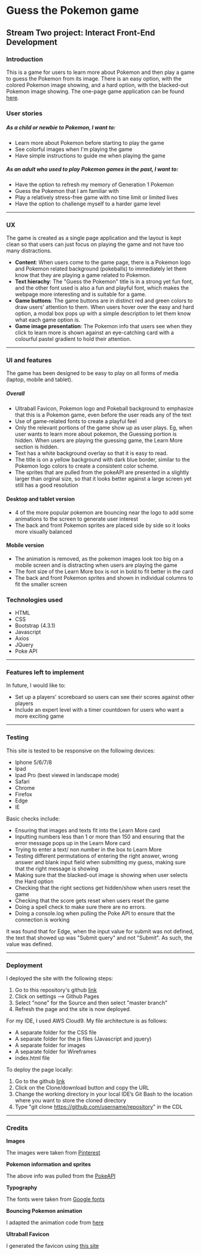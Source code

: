 # Guess the Pokemon game
## Stream Two project: Interact Front-End Development
### Introduction
This is a game for users to learn more about Pokemon and then play a game to guess the Pokemon from its image. There is an easy option, with the colored Pokemon image showing, and a hard option, with the blacked-out Pokemon image showing. The one-page game application can be found [here](https://jlianyz.github.io/second-project/).

### User stories
##### As a child or newbie to Pokemon, I want to:
* Learn more about Pokemon before starting to play the game
* See colorful images when I'm playing the game
* Have simple instructions to guide me when playing the game

##### As an adult who used to play Pokemon games in the past, I want to:
* Have the option to refresh my memory of Generation 1 Pokemon
* Guess the Pokemon that I am familiar with
* Play a relatively stress-free game with no time limit or limited lives
* Have the option to challenge myself to a harder game level
***

### UX
The game is created as a single page application and the layout is kept clean so that users can just focus on playing the game and not have too many distractions. 
* **Content**: When users come to the game page, there is a Pokemon logo and Pokemon related background (pokeballs) to immediately let them know that they are playing a game related to Pokemon. 
* **Text hierachy**: The "Guess the Pokemon" title is in a strong yet fun font, and the other font used is also a fun and playful font, which makes the webpage more interesting and is suitable for a game.
* **Game buttons**: The game buttons are in distinct red and green colors to draw users' attention to them. When users hover over the easy and hard option, a modal box pops up with a simple description to let them know what each game option is. 
* **Game image presentation**: The Pokemon info that users see when they click to learn more is shown against an eye-catching card with a colourful pastel gradient to hold their attention. 
***

### UI and features
The game has been designed to be easy to play on all forms of media (laptop, mobile and tablet).
##### Overall
* Ultraball Favicon, Pokemon logo and Pokeball background to emphasize that this is a Pokemon game, even before the user reads any of the text
* Use of game-related fonts to create a playful feel
* Only the relevant portions of the game show up as user plays. Eg, when user wants to learn more about pokemon, the Guessing portion is hidden. When users are playing the guessing game, the Learn More section is hidden.
* Text has a white background overlay so that it is easy to read. 
* The title is on a yellow background with dark blue border, similar to the Pokemon logo colors to create a consistent color scheme.
* The sprites that are pulled from the pokeAPI are presented in a slightly larger than orginal size, so that it looks better against a large screen yet still has a good resolution
#### Desktop and tablet version
* 4 of the more popular pokemon are bouncing near the logo to add some animations to the screen to generate user interest
* The back and front Pokemon sprites are placed side by side so it looks more visually balanced
#### Mobile version
* The animation is removed, as the pokemon images look too big on a mobile screen and is distracting when users are playing the game
* The font size of the Learn More box is not in bold to fit better in the card
* The back and front Pokemon sprites and shown in individual columns to fit the smaller screen 

### Technologies used
* HTML
* CSS
* Bootstrap (4.3.1)
* Javascript
* Axios
* JQuery
* Poke API
***

### Features left to implement
In future, I would like to:
* Set up a players' scoreboard so users can see their scores against other players
* Include an expert level with a timer countdown for users who want a more exciting game
***

### Testing

This site is tested to be responsive on the following devices:
* Iphone 5/6/7/8
* Ipad
* Ipad Pro (best viewed in landscape mode)
* Safari
* Chrome
* Firefox
* Edge
* IE

Basic checks include:
* Ensuring that images and texts fit into the Learn More card
* Inputting numbers less than 1 or more than 150 and ensuring that the error message pops up in the Learn More card
* Trying to enter a text/ non number in the box to Learn More
* Testing different permutations of entering the right answer, wrong answer and blank input field when submitting my guess, making sure that the right message is showing
* Making sure that the blacked-out image is showing when user selects the Hard option
* Checking that the right sections get hidden/show when users reset the game
* Checking that the score gets reset when users reset the game
* Doing a spell check to make sure there are no errors. 
* Doing a console.log when pulling the Poke API to ensure that the connection is working

It was found that for Edge, when the input value for submit was not defined, the text that showed up was "Submit query" and not "Submit". As such, the value was defined.
***

### Deployment
I deployed the site with the following steps:
1. Go to this repository's github [link](https://github.com/jlianyz/second-project)
2. Click on settings --> Github Pages
3. Select "none" for the Source and then select "master branch"
4. Refresh the page and the site is now deployed.

For my IDE, I used AWS Cloud9. My file architecture is as follows:
* A separate folder for the CSS file
* A separate folder for the js files (Javascript and jquery)
* A separate folder for images
* A separate folder for Wireframes
* index.html file

To deploy the page locally:
1.	Go to the github [link](https://github.com/jlianyz/second-project)
2.	Click on the Clone/download button and copy the URL 
3.	Change the working directory in your local IDE’s Git Bash to the location where you want to store the cloned directory
4.	Type "git clone https://github.com/username/repository" in the CDL 
***
### Credits
**Images**

The images were taken from [Pinterest](https://www.pinterest.com)

**Pokemon information and sprites**

The above info was pulled from the [PokeAPI](https://pokeapi.co/)

**Typography**

The fonts were taken from [Google fonts](https://fonts.google.com/)

**Bouncing Pokemon animation**

I adapted the animation code from [here](https://phppot.com/demo/bouncing-ball-animation-using-jquery/)

**Ultraball Favicon**

I generated the favicon using [this site](https://www.favicon-generator.org/)